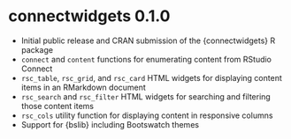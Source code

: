 # connectwidgets 0.1.0

* Initial public release and CRAN submission of the {connectwidgets} R package
* `connect` and `content` functions for enumerating content from RStudio Connect
* `rsc_table`, `rsc_grid`, and `rsc_card` HTML widgets for displaying content
  items in an RMarkdown document
* `rsc_search` and `rsc_filter` HTML widgets for searching and filtering those
  content items
* `rsc_cols` utility function for displaying content in responsive columns
* Support for {bslib} including Bootswatch themes
